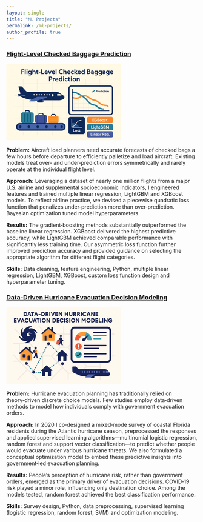 ```yaml
---
layout: single
title: "ML Projects"
permalink: /ml-projects/
author_profile: true
---
```


<div class="project-block">
  <h3><a href="/ml-projects/flight-baggage/">Flight‑Level Checked Baggage Prediction</a></h3>
  <img src="/assets/img/project-baggage-prediction.png" alt="Flight‑level baggage prediction figure" style="max-width:60%; height:auto;">
  <p><strong>Problem:</strong> Aircraft load planners need accurate forecasts of checked bags a few hours before departure to efficiently palletize and load aircraft. Existing models treat over‑ and under‑prediction errors symmetrically and rarely operate at the individual flight level.</p>
  <p><strong>Approach:</strong> Leveraging a dataset of nearly one million flights from a major U.S. airline and supplemental socioeconomic indicators, I engineered features and trained multiple linear regression, LightGBM and XGBoost models. To reflect airline practice, we devised a piecewise quadratic loss function that penalizes under‑prediction more than over‑prediction. Bayesian optimization tuned model hyperparameters.</p>
  <p><strong>Results:</strong> The gradient‑boosting methods substantially outperformed the baseline linear regression. XGBoost delivered the highest predictive accuracy, while LightGBM achieved comparable performance with significantly less training time. Our asymmetric loss function further improved prediction accuracy and provided guidance on selecting the appropriate algorithm for different flight categories.</p>
  <p><strong>Skills:</strong> Data cleaning, feature engineering, Python, multiple linear regression, LightGBM, XGBoost, custom loss function design and hyperparameter tuning.</p>
</div>


<div class="project-block">
  <h3><a href="/ml-projects/hurricane-evacuation/">Data‑Driven Hurricane Evacuation Decision Modeling</a></h3>
  <img src="/assets/img/project-hurricane-model.png" alt="Data‑driven hurricane evacuation model figure" style="max-width:60%; height:auto;">
  <p><strong>Problem:</strong> Hurricane evacuation planning has traditionally relied on theory‑driven discrete choice models. Few studies employ data‑driven methods to model how individuals comply with government evacuation orders.</p>
  <p><strong>Approach:</strong> In 2020 I co‑designed a mixed‑mode survey of coastal Florida residents during the Atlantic hurricane season, preprocessed the responses and applied supervised learning algorithms—multinomial logistic regression, random forest and support vector classification—to predict whether people would evacuate under various hurricane threats. We also formulated a conceptual optimization model to embed these predictive insights into government‑led evacuation planning.</p>
  <p><strong>Results:</strong> People’s perception of hurricane risk, rather than government orders, emerged as the primary driver of evacuation decisions. COVID‑19 risk played a minor role, influencing only destination choice. Among the models tested, random forest achieved the best classification performance.</p>
  <p><strong>Skills:</strong> Survey design, Python, data preprocessing, supervised learning (logistic regression, random forest, SVM) and optimization modeling.</p>
</div>


